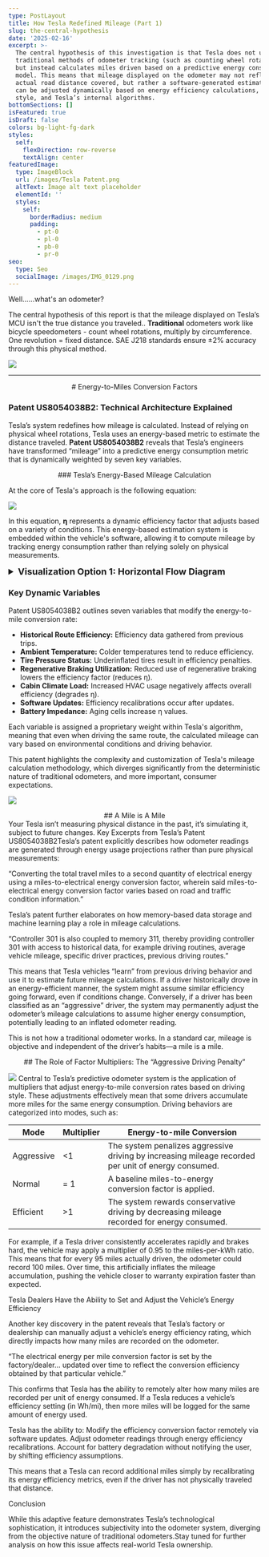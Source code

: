 ```yaml
---
type: PostLayout
title: How Tesla Redefined Mileage (Part 1)
slug: the-central-hypothesis
date: '2025-02-16'
excerpt: >-
  The central hypothesis of this investigation is that Tesla does not use
  traditional methods of odometer tracking (such as counting wheel rotations)
  but instead calculates miles driven based on a predictive energy consumption
  model. This means that mileage displayed on the odometer may not reflect the
  actual road distance covered, but rather a software-generated estimation that
  can be adjusted dynamically based on energy efficiency calculations, driving
  style, and Tesla’s internal algorithms.
bottomSections: []
isFeatured: true
isDraft: false
colors: bg-light-fg-dark
styles:
  self:
    flexDirection: row-reverse
    textAlign: center
featuredImage:
  type: ImageBlock
  url: /images/Tesla Patent.png
  altText: Image alt text placeholder
  elementId: ''
  styles:
    self:
      borderRadius: medium
      padding:
        - pt-0
        - pl-0
        - pb-0
        - pr-0
seo:
  type: Seo
  socialImage: /images/IMG_0129.png
---
```

Well......what's an odometer?

The central hypothesis of this report is that the mileage displayed on Tesla’s MCU isn't the true distance you traveled.. **Traditional** odometers work like bicycle speedometers - count wheel rotations, multiply by circumference. One revolution = fixed distance. SAE J218 standards ensure ±2% accuracy through this physical method.

![](/images/IMG_1270.jpeg)

***

<div style="text-align: center"># Energy-to-Miles Conversion Factors</div>

### Patent US8054038B2: Technical Architecture Explained

Tesla’s system redefines how mileage is calculated. Instead of relying on physical wheel rotations, Tesla uses an energy-based metric to estimate the distance traveled. **Patent US8054038B2** reveals that Tesla’s engineers have transformed “mileage” into a predictive energy consumption metric that is dynamically weighted by seven key variables.

<div style="text-align: center">### Tesla’s Energy-Based Mileage Calculation</div>

At the core of Tesla's approach is the following equation:

![](/images/Energy%20converion%20miles%20fact.png)

In this equation, **η** represents a dynamic efficiency factor that adjusts based on a variety of conditions. This energy-based estimation system is embedded within the vehicle's software, allowing it to compute mileage by tracking energy consumption rather than relying solely on physical measurements.

<details>
  <summary style="cursor: pointer; font-size: 18px; font-weight: bold;">Visualization Option 1: Horizontal Flow Diagram</summary>

<div style="margin: 20px auto; text-align: center;">
  <svg viewBox="0 0 1000 300" style="width: 100%; max-width: 900px; height: auto; background: #fff; border: 1px solid #ddd; border-radius: 10px; box-shadow: 0 4px 12px rgba(0,0,0,0.1);">
    <defs>
      <marker id="arrowhead1" markerWidth="10" markerHeight="7" refX="10" refY="3.5" orient="auto">
        <polygon points="0 0, 10 3.5, 0 7" fill="#34495e" />
      </marker>
      <linearGradient id="gradA1" x1="0" y1="0" x2="1" y2="0">
        <stop offset="0%" stop-color="#89CFF0"/>
        <stop offset="100%" stop-color="#1E90FF"/>
      </linearGradient>
      <linearGradient id="gradB1" x1="0" y1="0" x2="1" y2="0">
        <stop offset="0%" stop-color="#98FB98"/>
        <stop offset="100%" stop-color="#2E8B57"/>
      </linearGradient>
      <linearGradient id="gradC1" x1="0" y1="0" x2="1" y2="0">
        <stop offset="0%" stop-color="#FFDAB9"/>
        <stop offset="100%" stop-color="#FF8C00"/>
      </linearGradient>
    </defs>

    <!-- Energy Consumed Box -->
    <rect x="30" y="100" width="200" height="60" fill="url(#gradA1)" stroke="#1E90FF" stroke-width="2" rx="10"/>
    <text x="130" y="135" text-anchor="middle" fill="#fff" font-size="16" font-weight="bold">Energy Consumed</text>
    <text x="130" y="155" text-anchor="middle" fill="#fff" font-size="14">(kWh)</text>

    <!-- Equation Box -->
    <rect x="260" y="100" width="300" height="60" fill="url(#gradB1)" stroke="#2E8B57" stroke-width="2" rx="10"/>
    <text x="410" y="135" text-anchor="middle" fill="#fff" font-size="16" font-weight="bold">Mileage = Energy / (BaseEff. × η)</text>

    <!-- Odometer Miles Box -->
    <rect x="580" y="100" width="200" height="60" fill="url(#gradC1)" stroke="#FF8C00" stroke-width="2" rx="10"/>
    <text x="680" y="135" text-anchor="middle" fill="#fff" font-size="16" font-weight="bold">Odometer Miles</text>

    <!-- Arrows -->
    <line x1="230" y1="130" x2="260" y2="130" stroke="#34495e" stroke-width="2" marker-end="url(#arrowhead1)"/>
    <line x1="560" y1="130" x2="580" y2="130" stroke="#34495e" stroke-width="2" marker-end="url(#arrowhead1)"/>
  </svg>
</div>

</details>

### Key Dynamic Variables

Patent US8054038B2 outlines seven variables that modify the energy-to-mile conversion rate:

*   **Historical Route Efficiency:** Efficiency data gathered from previous trips.
*   **Ambient Temperature:** Colder temperatures tend to reduce efficiency.
*   **Tire Pressure Status:** Underinflated tires result in efficiency penalties.
*   **Regenerative Braking Utilization:** Reduced use of regenerative braking lowers the efficiency factor (reduces η).
*   **Cabin Climate Load:** Increased HVAC usage negatively affects overall efficiency (degrades η).
*   **Software Updates:** Efficiency recalibrations occur after updates.
*   **Battery Impedance:** Aging cells increase η values.

Each variable is assigned a proprietary weight within Tesla's algorithm, meaning that even when driving the same route, the calculated mileage can vary based on environmental conditions and driving behavior.

This patent highlights the complexity and customization of Tesla's mileage calculation methodology, which diverges significantly from the deterministic nature of traditional odometers, and more important, consumer expectations.

![](/images/IMG_1247.png)

<div style="text-align: center">## A Mile is A Mile</div>

<div style="text-align: left">Your Tesla isn’t measuring physical distance in the past, it’s simulating it, subject to future changes.
Key Excerpts from Tesla’s Patent US8054038B2Tesla’s patent explicitly describes how odometer readings are generated through energy usage projections rather than pure physical measurements:</div>

“Converting the total travel miles to a second quantity of electrical energy using a miles-to-electrical energy conversion factor, wherein said miles-to-electrical energy conversion factor varies based on road and traffic condition information.”

Tesla’s patent further elaborates on how memory-based data storage and machine learning play a role in mileage calculations.

“Controller 301 is also coupled to memory 311, thereby providing controller 301 with access to historical data, for example driving routines, average vehicle mileage, specific driver practices, previous driving routes.”

This means that Tesla vehicles “learn” from previous driving behavior and use it to estimate future mileage calculations. If a driver historically drove in an energy-efficient manner, the system might assume similar efficiency going forward, even if conditions change. Conversely, if a driver has been classified as an “aggressive” driver, the system may permanently adjust the odometer’s mileage calculations to assume higher energy consumption, potentially leading to an inflated odometer reading.

This is not how a traditional odometer works. In a standard car, mileage is objective and independent of the driver’s habits—a mile is a mile.

<div style="text-align: center">## The Role of Factor Multipliers: The “Aggressive Driving Penalty”</div>

![](/images/IMG_1271.jpeg)
Central to Tesla’s predictive odometer system is the application of multipliers that adjust energy-to-mile conversion rates based on driving style. These adjustments effectively mean that some drivers accumulate more miles for the same energy consumption. Driving behaviors are categorized into modes, such as:

| Mode       | Multiplier | Energy-to-mile Conversion                                                                           |
| ---------- | ---------- | --------------------------------------------------------------------------------------------------- |
| Aggressive | <1         | The system penalizes aggressive driving by increasing mileage recorded per unit of energy consumed. |
| Normal     | = 1        | A baseline miles-to-energy conversion factor is applied.                                            |
| Efficient  | >1         | The system rewards conservative driving by decreasing mileage recorded for energy consumed.         |

For example, if a Tesla driver consistently accelerates rapidly and brakes hard, the vehicle may apply a multiplier of 0.95 to the miles-per-kWh ratio. This means that for every 95 miles actually driven, the odometer could record 100 miles. Over time, this artificially inflates the mileage accumulation, pushing the vehicle closer to warranty expiration faster than expected.

Tesla Dealers Have the Ability to Set and Adjust the Vehicle’s Energy Efficiency

Another key discovery in the patent reveals that Tesla’s factory or dealership can manually adjust a vehicle’s energy efficiency rating, which directly impacts how many miles are recorded on the odometer.

“The electrical energy per mile conversion factor is set by the factory/dealer… updated over time to reflect the conversion efficiency obtained by that particular vehicle.”

This confirms that Tesla has the ability to remotely alter how many miles are recorded per unit of energy consumed. If a Tesla reduces a vehicle’s efficiency setting (in Wh/mi), then more miles will be logged for the same amount of energy used.

Tesla has the ability to: Modify the efficiency conversion factor remotely via software updates. Adjust odometer readings through energy efficiency recalibrations. Account for battery degradation without notifying the user, by shifting efficiency assumptions.

This means that a Tesla can record additional miles simply by recalibrating its energy efficiency metrics, even if the driver has not physically traveled that distance.

Conclusion

While this adaptive feature demonstrates Tesla’s technological sophistication, it introduces subjectivity into the odometer system, diverging from the objective nature of traditional odometers.Stay tuned for further analysis on how this issue affects real-world Tesla ownership.

```
```
